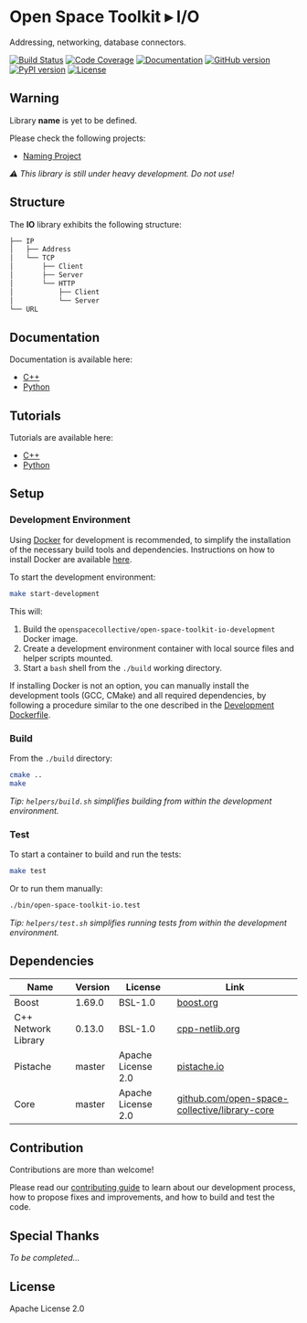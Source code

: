 # Open Space Toolkit ▸ I/O

Addressing, networking, database connectors.

[![Build Status](https://travis-ci.com/open-space-collective/open-space-toolkit-io.svg?branch=master)](https://travis-ci.com/open-space-collective/open-space-toolkit-io)
[![Code Coverage](https://codecov.io/gh/open-space-collective/open-space-toolkit-io/branch/master/graph/badge.svg)](https://codecov.io/gh/open-space-collective/open-space-toolkit-io)
[![Documentation](https://img.shields.io/readthedocs/pip/stable.svg)](https://open-space-collective.github.io/open-space-toolkit-io)
[![GitHub version](https://badge.fury.io/gh/open-space-collective%2Fopen-space-toolkit-io.svg)](https://badge.fury.io/gh/open-space-collective%2Fopen-space-toolkit-io)
[![PyPI version](https://badge.fury.io/py/LibraryIOPy.svg)](https://badge.fury.io/py/LibraryIOPy)
[![License](https://img.shields.io/badge/License-Apache%202.0-blue.svg)](https://opensource.org/licenses/Apache-2.0)

## Warning

Library **name** is yet to be defined.

Please check the following projects:

- [Naming Project](https://github.com/orgs/open-space-collective/projects/1)

*⚠ This library is still under heavy development. Do not use!*

## Structure

The **IO** library exhibits the following structure:

```txt
├── IP
│   ├── Address
│   └── TCP
│       ├── Client
│       ├── Server
│       └── HTTP
│           ├── Client
│           └── Server
└── URL
```

## Documentation

Documentation is available here:

- [C++](https://open-space-collective.github.io/open-space-toolkit-io)
- [Python](./bindings/python/docs)

## Tutorials

Tutorials are available here:

- [C++](./tutorials/cpp)
- [Python](./tutorials/python)

## Setup

### Development Environment

Using [Docker](https://www.docker.com) for development is recommended, to simplify the installation of the necessary build tools and dependencies.
Instructions on how to install Docker are available [here](https://docs.docker.com/install/).

To start the development environment:

```bash
make start-development
```

This will:

1. Build the `openspacecollective/open-space-toolkit-io-development` Docker image.
2. Create a development environment container with local source files and helper scripts mounted.
3. Start a `bash` shell from the `./build` working directory.

If installing Docker is not an option, you can manually install the development tools (GCC, CMake) and all required dependencies,
by following a procedure similar to the one described in the [Development Dockerfile](./docker/development/Dockerfile).

### Build

From the `./build` directory:

```bash
cmake ..
make
```

*Tip: `helpers/build.sh` simplifies building from within the development environment.*

### Test

To start a container to build and run the tests:

```bash
make test
```

Or to run them manually:

```bash
./bin/open-space-toolkit-io.test
```

*Tip: `helpers/test.sh` simplifies running tests from within the development environment.*

## Dependencies

| Name                | Version | License                | Link                                                                                                   |
|---------------------|---------|------------------------|--------------------------------------------------------------------------------------------------------|
| Boost               | 1.69.0  | BSL-1.0                | [boost.org](https://www.boost.org)                                                                     |
| C++ Network Library | 0.13.0  | BSL-1.0                | [cpp-netlib.org](https://cpp-netlib.org)                                                               |
| Pistache            | master  | Apache License 2.0     | [pistache.io](http://pistache.io)                                                                      |
| Core                | master  | Apache License 2.0     | [github.com/open-space-collective/library-core](https://github.com/open-space-collective/library-core) |

## Contribution

Contributions are more than welcome!

Please read our [contributing guide](CONTRIBUTING.md) to learn about our development process, how to propose fixes and improvements, and how to build and test the code.

## Special Thanks

*To be completed...*

## License

Apache License 2.0

